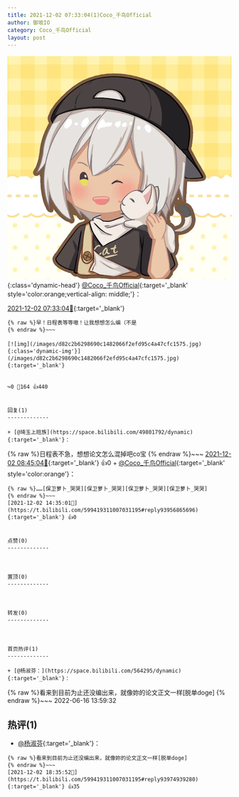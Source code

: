 ```yaml
---
title: 2021-12-02 07:33:04(1)Coco_千鸟Official
author: 御坂IO
category: Coco_千鸟Official
layout: post
---
```


![img](/images/85e485bc0dbd0cde4d15f24d7cffe9704618ad10.jpg){:class='dynamic-head'}
[@Coco_千鸟Official](https://space.bilibili.com/1891728206/dynamic){:target='_blank' style='color:orange;vertical-align: middle;'}：

[2021-12-02 07:33:04🔗](https://t.bilibili.com/599419311007031195){:target='_blank'}

~~~
{% raw %}早！日程表等等嗷！让我想想怎么编（不是
{% endraw %}~~~

[![img](/images/d82c2b6298690c1482066f2efd95c4a47cfc1575.jpg){:class='dynamic-img'}](/images/d82c2b6298690c1482066f2efd95c4a47cfc1575.jpg){:target='_blank'}


↪️0 💬164 👍440


回复(1)
-------------

+ [@琦玉上班族](https://space.bilibili.com/49801792/dynamic){:target='_blank'}：
~~~
{% raw %}日程表不急，想想论文怎么混掉吧co宝
{% endraw %}~~~
[2021-12-02 08:45:04🔗](https://t.bilibili.com/599419311007031195#reply93932061360){:target='_blank'} 👍0
    + [@Coco_千鸟Official](https://space.bilibili.com/1891728206/dynamic){:target='_blank' style='color:orange'}：
~~~
{% raw %}……[保卫萝卜_哭哭][保卫萝卜_哭哭][保卫萝卜_哭哭][保卫萝卜_哭哭]
{% endraw %}~~~
[2021-12-02 14:35:01🔗](https://t.bilibili.com/599419311007031195#reply93956865696){:target='_blank'} 👍0


点赞(0)
-------------



置顶(0)
-------------



转发(0)
-------------



首页热评(1)
-------------

+ [@杨淑芬：](https://space.bilibili.com/564295/dynamic){:target='_blank'}：
~~~
{% raw %}看来到目前为止还没编出来，就像妳的论文正文一样[脱单doge]
{% endraw %}~~~
2022-06-16 13:59:32


热评(1)
-------------

+ [@杨淑芬](https://space.bilibili.com/564295/dynamic){:target='_blank'}：
~~~
{% raw %}看来到目前为止还没编出来，就像妳的论文正文一样[脱单doge]
{% endraw %}~~~
[2021-12-02 18:35:52🔗](https://t.bilibili.com/599419311007031195#reply93974939280){:target='_blank'} 👍35


